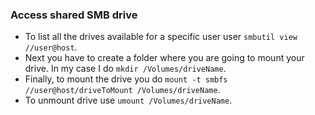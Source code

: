 ### Access shared SMB drive
* To list all the drives available for a specific user user `smbutil view //user@host`.
* Next you have to create a folder where you are going to mount your drive. In my case I do `mkdir /Volumes/driveName`.
* Finally, to mount the drive you do `mount -t smbfs //user@host/driveToMount /Volumes/driveName`.
* To unmount drive use `umount /Volumes/driveName`.
